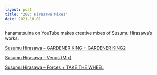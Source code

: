 ```yaml
---
layout: post
title: "288: Hirasawa Mixes"
date: 2021-10-01
---
```


hanamatsuina on YouTube makes creative mixes of Susumu Hirasawa’s works.

[Susumu Hirasawa – GARDENER KING + GARDENER KING2](https://youtu.be/LP18uJZuv2I)  

[Susumu Hirasawa – Venus (Mix)](https://youtu.be/1yv7OOj_qZo)

[Susumu Hirasawa – Forces + TAKE THE WHEEL](https://youtu.be/BaWx3tICftU)
